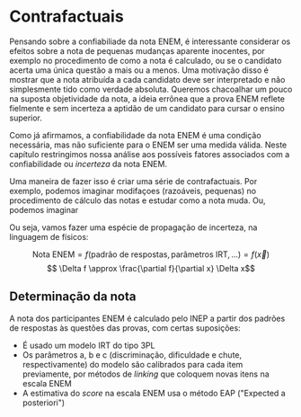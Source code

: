 # Contrafactuais
Pensando sobre a confiabiliade da nota ENEM, é interessante considerar os efeitos sobre a nota de pequenas mudanças aparente inocentes, por exemplo no procedimento de como a nota é calculado, ou se o candidato acerta uma única questão a mais ou a menos. Uma motivação disso é mostrar que a nota atribuída a cada candidato deve ser interpretado e não simplesmente tido como verdade absoluta. Queremos chacoalhar um pouco na suposta objetividade da nota, a ideia errônea que a prova ENEM reflete fielmente e sem incerteza a aptidão de um candidato para cursar o ensino superior.

Como já afirmamos, a confiabilidade da nota ENEM é uma condição necessária, mas não suficiente para o ENEM ser uma medida válida. Neste capítulo restringimos nossa análise aos possíveis fatores associados com a confiabilidade ou *incerteza* da nota ENEM.

Uma maneira de fazer isso é criar uma série de contrafactuais. Por exemplo, podemos imaginar modifaçoes (razoáveis, pequenas) no procedimento de cálculo das notas e estudar como a nota muda. Ou, podemos imaginar 

Ou seja, vamos fazer uma espécie de propagação de incerteza, na linguagem de físicos: 

$$ \text{Nota ENEM} = f(\text{padrão de respostas},\text{parâmetros IRT},...) = f(\vec{x})$$
$$ \Delta f \approx \frac{\partial f}{\partial x} \Delta x$$



## Determinação da nota
A nota dos participantes ENEM é calculado pelo INEP a partir dos padrões de respostas às questões das provas, com certas suposições:

* É usado um modelo IRT do tipo 3PL 
* Os parâmetros a, b e c (discriminação, dificuldade e chute, respectivamente) do modelo são calibrados para cada item previamente, por métodos de *linking* que coloquem novas itens na escala ENEM
* A estimativa do *score* na escala ENEM usa o método EAP ("Expected a posteriori")

## 



